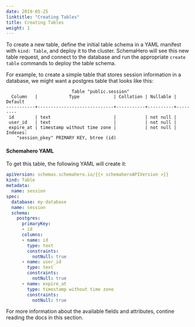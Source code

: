 ```yaml
---
date: 2019-05-25
linktitle: "Creating Tables"
title: Creating Tables
weight: 1
---
```


To create a new table, define the initial table schema in a YAML manifest with `kind: Table`, and deploy it to the cluster. SchemaHero will see this new table request, and connect to the database and run the appropriate `create table` commands to deploy the table schema.

For example, to create a simple table that stores session information in a database, we might want a postgres table that looks like this:

```
                         Table "public.session"
  Column   |            Type             | Collation | Nullable | Default
-----------+-----------------------------+-----------+----------+---------
 id        | text                        |           | not null |
 user_id   | text                        |           | not null |
 expire_at | timestamp without time zone |           | not null |
Indexes:
    "session_pkey" PRIMARY KEY, btree (id)

```

#### Schemahero YAML

To get this table, the following YAML will create it:

```yaml
apiVersion: schemas.schemahero.io/{{< schemaheroAPIVersion >}}
kind: Table
metadata:
  name: session
spec:
  database: my-database
  name: session
  schema:
    postgres:
      primaryKey:
      - id
      columns:
      - name: id
        type: text
        constraints:
          notNull: true
      - name: user_id
        type: text
        constraints:
          notNull: true
      - name: expire_at
        type: timestamp without time zone
        constraints:
          notNull: true
```

For more information about the available fields and attributes, contine reading the docs in this section.
